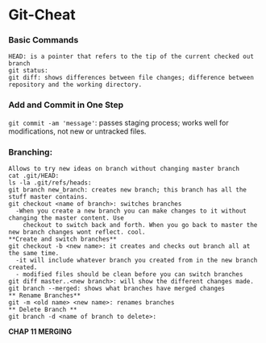 # Git-Cheat
### Basic Commands
```rm -rf <directory name>: removes non-empty directory.
HEAD: is a pointer that refers to the tip of the current checked out branch
git status:
git diff: shows differences between file changes; difference between repository and the working directory.

```
### Add and Commit in One Step
`git commit -am 'message'`: passes staging process; works well for modifications, not new or untracked files.


### Branching: 
```
Allows to try new ideas on branch without changing master branch
cat .git/HEAD: 
ls -la .git/refs/heads:
git branch new_branch: creates new branch; this branch has all the stuff master contains.
git checkout <name of branch>: switches branches
  -When you create a new branch you can make changes to it without changing the master content. Use
    checkout to switch back and forth. When you go back to master the new branch changes wont reflect. cool.
**Create and switch branches**
git checkout -b <new name>: it creates and checks out branch all at the same time.
  -it will include whatever branch you created from in the new branch created.
  - modified files should be clean before you can switch branches
git diff master..<new branch>: will show the different changes made.
git branch --merged: shows what branches have merged changes
** Rename Branches**
git -m <old name> <new name>: renames branches
** Delete Branch **
git branch -d <name of branch to delete>:
```
**CHAP 11 MERGING**
